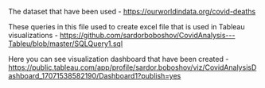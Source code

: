 The dataset that have been used - https://ourworldindata.org/covid-deaths

These queries in this file used to create excel file that is used in Tableau visualizations - https://github.com/sardorboboshov/CovidAnalysis---Tableu/blob/master/SQLQuery1.sql

Here you can see visualization dashboard that have been created - https://public.tableau.com/app/profile/sardor.boboshov/viz/CovidAnalysisDashboard_17071538582190/Dashboard1?publish=yes
